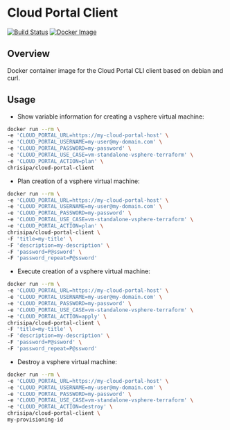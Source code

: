 # Cloud Portal Client

[![Build Status](https://papke.it/jenkins/buildStatus/icon?job=cloud-portal)](https://papke.it/jenkins/job/cloud-portal/)
[![Docker Image](https://img.shields.io/badge/docker%20image-available-blue.svg)](https://hub.docker.com/r/chrisipa/cloud-portal-client/)

## Overview

Docker container image for the Cloud Portal CLI client based on debian and curl.

## Usage

* Show variable information for creating a vsphere virtual machine:

```bash
docker run --rm \
-e 'CLOUD_PORTAL_URL=https://my-cloud-portal-host' \
-e 'CLOUD_PORTAL_USERNAME=my-user@my-domain.com' \
-e 'CLOUD_PORTAL_PASSWORD=my-password' \
-e 'CLOUD_PORTAL_USE_CASE=vm-standalone-vsphere-terraform' \
-e 'CLOUD_PORTAL_ACTION=plan' \
chrisipa/cloud-portal-client
```

* Plan creation of a vsphere virtual machine:

```bash
docker run --rm \
-e 'CLOUD_PORTAL_URL=https://my-cloud-portal-host' \
-e 'CLOUD_PORTAL_USERNAME=my-user@my-domain.com' \
-e 'CLOUD_PORTAL_PASSWORD=my-password' \
-e 'CLOUD_PORTAL_USE_CASE=vm-standalone-vsphere-terraform' \
-e 'CLOUD_PORTAL_ACTION=plan' \
chrisipa/cloud-portal-client \
-F 'title=my-title' \
-F 'description=my-description' \
-F 'password=P@ssword' \ 
-F 'password_repeat=P@ssword' 
```

* Execute creation of a vsphere virtual machine:

```bash
docker run --rm \
-e 'CLOUD_PORTAL_URL=https://my-cloud-portal-host' \
-e 'CLOUD_PORTAL_USERNAME=my-user@my-domain.com' \
-e 'CLOUD_PORTAL_PASSWORD=my-password' \
-e 'CLOUD_PORTAL_USE_CASE=vm-standalone-vsphere-terraform' \
-e 'CLOUD_PORTAL_ACTION=apply' \
chrisipa/cloud-portal-client \
-F 'title=my-title' \
-F 'description=my-description' \
-F 'password=P@ssword' \ 
-F 'password_repeat=P@ssword' 
```

* Destroy a vsphere virtual machine:

```bash
docker run --rm \
-e 'CLOUD_PORTAL_URL=https://my-cloud-portal-host' \
-e 'CLOUD_PORTAL_USERNAME=my-user@my-domain.com' \
-e 'CLOUD_PORTAL_PASSWORD=my-password' \
-e 'CLOUD_PORTAL_USE_CASE=vm-standalone-vsphere-terraform' \
-e 'CLOUD_PORTAL_ACTION=destroy' \
chrisipa/cloud-portal-client \
my-provisioning-id
```
